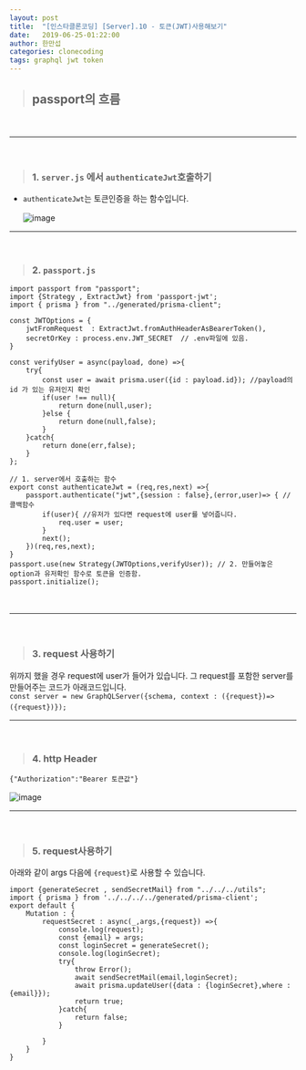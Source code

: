 ```yaml
---
layout: post
title:  "[인스타클론코딩] [Server].10 - 토큰(JWT)사용해보기"
date:   2019-06-25-01:22:00
author: 한만섭
categories: clonecoding
tags: graphql jwt token
---
```




  
  
> ## passport의 흐름  
　  
 
***

　  
   
  > ### 1. `server.js` 에서 `authenticateJwt`호출하기  
    
  * `authenticateJwt`는 토큰인증을 하는 함수입니다.  
  
    ![image](https://user-images.githubusercontent.com/46010705/60035619-44102a80-96e8-11e9-923c-fd21baa254b7.png)
    　  
 
***

　  
    
  > ### 2. `passport.js`
    
  ```
  import passport from "passport";
  import {Strategy , ExtractJwt} from 'passport-jwt';
  import { prisma } from "../generated/prisma-client";

  const JWTOptions = {
      jwtFromRequest  : ExtractJwt.fromAuthHeaderAsBearerToken(),
      secretOrKey : process.env.JWT_SECRET  // .env파일에 있음. 
  }

  const verifyUser = async(payload, done) =>{
      try{
          const user = await prisma.user({id : payload.id}); //payload의 id 가 있는 유저인지 확인 
          if(user !== null){
              return done(null,user);
          }else {
              return done(null,false);
          }
      }catch{
          return done(err,false);
      }
  };

  // 1. server에서 호출하는 함수 
  export const authenticateJwt = (req,res,next) =>{
      passport.authenticate("jwt",{session : false},(error,user)=> { // 콜백함수 
          if(user){ //유저가 있다면 request에 user를 넣어줍니다. 
              req.user = user;
          }
          next(); 
      })(req,res,next);
  }
  passport.use(new Strategy(JWTOptions,verifyUser)); // 2. 만들어놓은 option과 유저확인 함수로 토큰을 인증함. 
  passport.initialize();
  ```
  　  
 
***

　    
  > ### 3. request 사용하기 
    
  위까지 했을 경우 request에 user가 들어가 있습니다. 그 request를 포함한 server를 만들어주는 코드가 아래코드입니다.  
    ```
    const server = new GraphQLServer({schema, context : ({request})=>({request})});
    ```
     　  
 
***

　     
  > ### 4. http Header
    
  ```
  {"Authorization":"Bearer 토큰값"}
  ```
    
  ![image](https://user-images.githubusercontent.com/46010705/60036172-8ab25480-96e9-11e9-8836-7b5ccdf85f7c.png)
    　  
 
***

　      
  > ### 5. request사용하기 
    
  아래와 같이 args 다음에 `{request}`로 사용할 수 있습니다.  
  ```
  import {generateSecret , sendSecretMail} from "../../../utils";
  import { prisma } from '../../../../generated/prisma-client';
  export default {
      Mutation : {
          requestSecret : async(_,args,{request}) =>{
              console.log(request);
              const {email} = args;
              const loginSecret = generateSecret();
              console.log(loginSecret);
              try{
                  throw Error();
                  await sendSecretMail(email,loginSecret);
                  await prisma.updateUser({data : {loginSecret},where : {email}});
                  return true;
              }catch{
                  return false;
              }

          }
      }
  }
  ```
